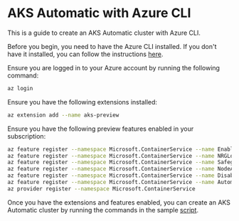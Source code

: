 # AKS Automatic with Azure CLI

This is a guide to create an AKS Automatic cluster with Azure CLI.

Before you begin, you need to have the Azure CLI installed. If you don't have it installed, you can follow the instructions [here](https://docs.microsoft.com/cli/azure/install-azure-cli).

Ensure you are logged in to your Azure account by running the following command:

```bash
az login
```

Ensure you have the following extensions installed:

```bash
az extension add --name aks-preview
```

Ensure you have the following preview features enabled in your subscription:

```bash
az feature register --namespace Microsoft.ContainerService --name EnableAPIServerVnetIntegrationPreview
az feature register --namespace Microsoft.ContainerService --name NRGLockdownPreview
az feature register --namespace Microsoft.ContainerService --name SafeguardsPreview
az feature register --namespace Microsoft.ContainerService --name NodeAutoProvisioningPreview
az feature register --namespace Microsoft.ContainerService --name DisableSSHPreview
az feature register --namespace Microsoft.ContainerService --name AutomaticSKUPreview
az provider register --namespace Microsoft.ContainerService
```

Once you have the extensions and features enabled, you can create an AKS Automatic cluster by running the commands in the sample [script](./deploy.sh).